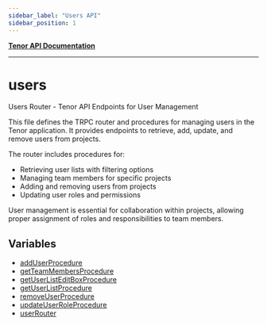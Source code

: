 ```yaml
---
sidebar_label: "Users API"
sidebar_position: 1
---
```


[**Tenor API Documentation**](../README.md)

***

# users

Users Router - Tenor API Endpoints for User Management

This file defines the TRPC router and procedures for managing users in the Tenor application.
It provides endpoints to retrieve, add, update, and remove users from projects.

The router includes procedures for:
- Retrieving user lists with filtering options
- Managing team members for specific projects
- Adding and removing users from projects
- Updating user roles and permissions

User management is essential for collaboration within projects, allowing proper
assignment of roles and responsibilities to team members.

## Variables

- [addUserProcedure](variables/addUserProcedure.md)
- [getTeamMembersProcedure](variables/getTeamMembersProcedure.md)
- [getUserListEditBoxProcedure](variables/getUserListEditBoxProcedure.md)
- [getUserListProcedure](variables/getUserListProcedure.md)
- [removeUserProcedure](variables/removeUserProcedure.md)
- [updateUserRoleProcedure](variables/updateUserRoleProcedure.md)
- [userRouter](variables/userRouter.md)
